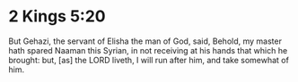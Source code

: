 # 2 Kings 5:20

But Gehazi, the servant of Elisha the man of God, said, Behold, my master hath spared Naaman this Syrian, in not receiving at his hands that which he brought: but, [as] the LORD liveth, I will run after him, and take somewhat of him.
